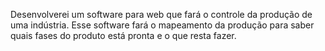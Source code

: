 Desenvolverei um software para web que fará o controle da produção de uma 
indústria. Esse software fará o mapeamento da  produção  para saber quais 
fases do produto está pronta e o que resta fazer.
